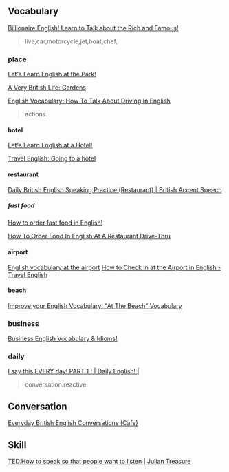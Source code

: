 

## Vocabulary
[Billionaire English! Learn to Talk about the Rich and Famous!](https://youtu.be/HOTFS_U5g98)
>live,car,motorcycle,jet,boat,chef,

### place

[Let's Learn English at the Park!](https://youtu.be/gxMIeHmm3Rg)

[A Very British Life: Gardens](https://youtu.be/OWsvprkcVFQ)

[English Vocabulary: How To Talk About Driving In English
](https://youtu.be/NBIb1Ltz0CY)
>actions.

#### hotel  
[Let's Learn English at a Hotel!](https://youtu.be/MYX7RVOf3Yc?si=R3q1OEuoGOUZXygV)

[Travel English: Going to a hotel ](https://youtu.be/y4rVYbfbhcE?si=_CBLEk9Dt6ZF27Bq)

#### restaurant

[Daily British English Speaking Practice (Restaurant) | British Accent Speech](https://youtu.be/wGGnoZO3Ra0?si=g0KWRbK_xeVsbJ61)

##### fast food
[How to order fast food in English!](https://youtu.be/E7p4LO7H-L8)

[How To Order Food In English At A Restaurant Drive-Thru](https://youtu.be/M7BWHPtV1qM)


#### airport
[English vocabulary at the airport](https://youtu.be/FGEa44Aq5-8?si=EVLbfItJJldnA6MC)
[How to Check in at the Airport in English - Travel English](https://youtu.be/A3k_dmxfCFY?si=MD9q1PFsy9EUUHUO)

#### beach
[Improve your English Vocabulary: "At The Beach" Vocabulary](https://youtu.be/TKOhjpHcgDo?si=Uh7K7rAl2xQQ_T4K)

### business
[Business English Vocabulary & Idioms!](https://youtu.be/rs_jxD5XBaA)


### daily
[I say this EVERY day! PART 1 ! | Daily English! |](https://youtu.be/luWoIFSLwXY)
>conversation.reactive.



## Conversation
[Everyday British English Conversations (Cafe) ](https://youtu.be/HsHMaxP_WEg)



## Skill
[TED.How to speak so that people want to listen | Julian Treasure](https://youtu.be/eIho2S0ZahI)